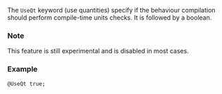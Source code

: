 The `UseQt` keyword (use quantities) specify if the behaviour
compilation should perform compile-time units checks. It is followed
by a boolean.

### Note

This feature is still experimental and is disabled in most cases.

### Example

~~~~{.cpp}
@UseQt true;
~~~~~~~~~~~~~~~~~~~~~~~~~~~~~~
